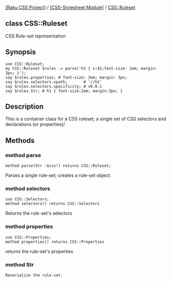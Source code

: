 [[Raku CSS Project]](https://css-raku.github.io)
 / [[CSS-Stylesheet Module]](https://css-raku.github.io/CSS-Stylesheet-raku)
 / [CSS::Ruleset](https://css-raku.github.io/CSS-Stylesheet-raku/CSS/Ruleset)

class CSS::Ruleset
------------------

CSS Rule-set representation

Synopsis
--------

    use CSS::Ruleset;
    my CSS::Ruleset $rules .= parse('h1 { x:42;font-size: 2em; margin: 3px; }');
    say $rules.properties; # font-size: 2em; margin: 3px;
    say $rules.selectors.xpath;       # '//h1'
    say $rules.selectors.specificity; # v0.0.1
    say $rules.Str; # h1 { font-size:2em; margin:3px; }

Description
-----------

This is a container class for a CSS ruleset; a single set of CSS selectors and declarations (or properties)/

Methods
-------

### method parse

    method parse(Str :$css!) returns CSS::Ruleset;

Parses a single rule-set; creates a rule-set object.

### method selectors

    use CSS::Selectors;
    method selectors() returns CSS::Selectors

Returns the rule-set's selectors

### method properties

    use CSS::Properties;
    method properties() returns CSS::Properties

returns the rule-set's properties

### method Str

    Reserialize the rule-set.

